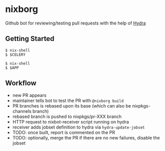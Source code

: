 nixborg
======

Github bot for reviewing/testing pull requests with the help of [Hydra](http://nixos.org/hydra/)

Getting Started
---------------

```
$ nix-shell
$ $CELERY
```
```
$ nix-shell
$ $APP
```

Workflow
--------

- new PR appears
- maintainer tells bot to test the PR with `@nixborg build`
- PR branches is rebased upon its base (which can also be nixpkgs-channels branch)
- rebased branch is pushed to nixpkgs/pr-XXX branch
- HTTP request to nixbot-receiver script running on hydra
- receiver adds jobset definition to hydra via `hydra-update-jobset`
- TODO: once built, report is commented on the PR
- TODO: optionally, merge the PR if there are no new failures, disable the jobset
